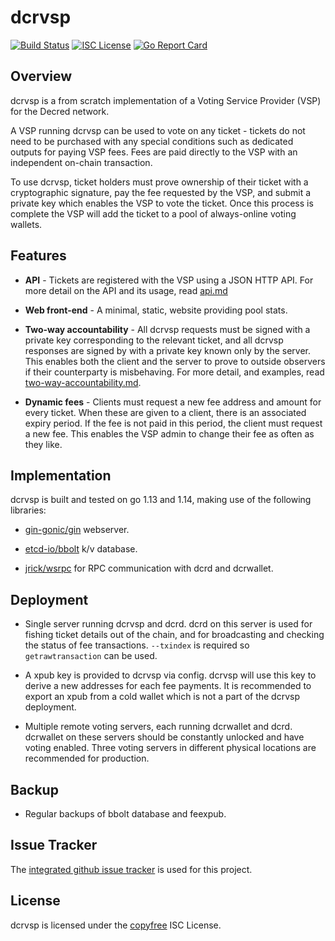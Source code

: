 # dcrvsp

[![Build Status](https://github.com/jholdstock/dcrvsp/workflows/Build%20and%20Test/badge.svg)](https://github.com/jholdstock/dcrvsp/actions)
[![ISC License](https://img.shields.io/badge/license-ISC-blue.svg)](http://copyfree.org)
[![Go Report Card](https://goreportcard.com/badge/github.com/jholdstock/dcrvsp)](https://goreportcard.com/report/github.com/jholdstock/dcrvsp)

## Overview

dcrvsp is a from scratch implementation of a Voting Service Provider (VSP) for
the Decred network.

A VSP running dcrvsp can be used to vote on any ticket - tickets do not need to
be purchased with any special conditions such as dedicated outputs for paying
VSP fees. Fees are paid directly to the VSP with an independent on-chain
transaction.

To use dcrvsp, ticket holders must prove ownership of their ticket with a
cryptographic signature, pay the fee requested by the VSP, and submit a private
key which enables the VSP to vote the ticket. Once this process is complete the
VSP will add the ticket to a pool of always-online voting wallets.

## Features

- **API** - Tickets are registered with the VSP using a JSON HTTP API. For more
  detail on the API and its usage, read [api.md](./docs/api.md)

- **Web front-end** - A minimal, static, website providing pool stats.

- **Two-way accountability** - All dcrvsp requests must be signed with a private
  key corresponding to the relevant ticket, and all dcrvsp responses are signed
  by with a private key known only by the server. This enables both the client
  and the server to prove to outside observers if their counterparty is
  misbehaving. For more detail, and examples, read
  [two-way-accountability.md](./docs/two-way-accountability.md).

- **Dynamic fees** - Clients must request a new fee address and amount for every
  ticket. When these are given to a client, there is an associated expiry
  period. If the fee is not paid in this period, the client must request a new
  fee. This enables the VSP admin to change their fee as often as they like.

## Implementation

dcrvsp is built and tested on go 1.13 and 1.14, making use of the following
libraries:

- [gin-gonic/gin](https://github.com/gin-gonic/gin) webserver.

- [etcd-io/bbolt](https://github.com/etcd-io/bbolt) k/v database.

- [jrick/wsrpc](https://github.com/jrick/wsrpc) for RPC communication with dcrd
  and dcrwallet.

## Deployment

- Single server running dcrvsp and dcrd. dcrd on this server is used for fishing
  ticket details out of the chain, and for broadcasting and checking the status
  of fee transactions. `--txindex` is required so `getrawtransaction` can be
  used.

- A xpub key is provided to dcrvsp via config. dcrvsp will use this key to
  derive a new addresses for each fee payments. It is recommended to export an
  xpub from a cold wallet which is not a part of the dcrvsp deployment.

- Multiple remote voting servers, each running dcrwallet and dcrd. dcrwallet on
  these servers should be constantly unlocked and have voting enabled. Three
  voting servers in different physical locations are recommended for production.

## Backup

- Regular backups of bbolt database and feexpub.

## Issue Tracker

The [integrated github issue tracker](https://github.com/jholdstock/dcrvsp/issues)
is used for this project.

## License

dcrvsp is licensed under the [copyfree](http://copyfree.org) ISC License.
